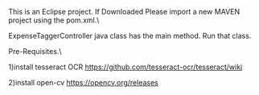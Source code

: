 This is an Eclipse project. If Downloaded Please import a new MAVEN project using the pom.xml.\

ExpenseTaggerController java class has the main method.  Run that class.

Pre-Requisites.\

1)install tesseract OCR https://github.com/tesseract-ocr/tesseract/wiki

2)install open-cv https://opencv.org/releases

